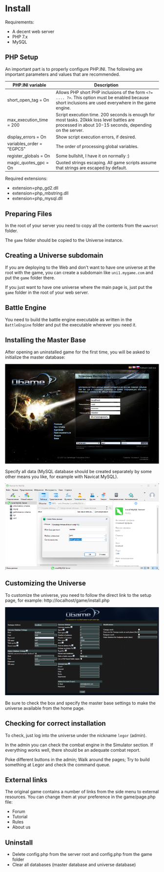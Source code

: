 # Install

Requirements:
- A decent web server
- PHP 7.x
- MySQL

## PHP Setup

An important part is to properly configure PHP.INI. The following are important parameters and values that are recommended.

|PHP.INI variable|Description|
|---|---|
|short_open_tag = On|Allows PHP short PHP inclusions of the form `<?= .... ?>`. This option must be enabled because short inclusions are used everywhere in the game engine.|
|max_execution_time = 200|Script execution time. 200 seconds is enough for most tasks. 20kkk loss level battles are processed in about 10-15 seconds, depending on the server.|
|display_errors = On|Show script execution errors, if desired.|
|variables_order = "EGPCS"|The order of processing global variables.|
|register_globals = On|Some bullshit, I have it on normally :)|
|magic_quotes_gpc = On|Quoted strings escaping. All game scripts assume that strings are escaped by default.|

Required extensions:
- extension=php_gd2.dll
- extension=php_mbstring.dll
- extension=php_mysql.dll

## Preparing Files

In the root of your server you need to copy all the contents from the `wwwroot` folder.

The `game` folder should be copied to the Universe instance.

## Creating a Universe subdomain

If you are deploying to the Web and don't want to have one universe at the root with the game, you can create a subdomain like `uni1.mygame.com` and put the `game` folder there.

If you just want to have one universe where the main page is, just put the `game` folder in the root of your web server.

## Battle Engine

You need to build the battle engine executable as written in the `BattleEngine` folder and put the executable wherever you need it.

## Installing the Master Base

After opening an uninstalled game for the first time, you will be asked to initialize the master database:

![install1.png](/imgstore/install1.png)

Specify all data (MySQL database should be created separately by some other means you like, for example with Navicat MySQL).

![install2.png](/imgstore/install2.png)

## Customizing the Universe

To customize the universe, you need to follow the direct link to the setup page, for example: http://localhost/game/install.php

![install3.png](/imgstore/install3.png)

Be sure to check the box and specify the master base settings to make the universe available from the home page.

## Checking for correct installation

To check, just log into the universe under the nickname `legor` (admin). 

In the admin you can check the combat engine in the Simulator section. If everything works well, there should be an adequate combat report.

Poke different buttons in the admin; Walk around the pages; Try to build something at Legor and check the command queue.

## External links

The original game contains a number of links from the side menu to external resources. You can change them at your preference in the game/page.php file:
- Forum
- Tutorial
- Rules
- About us

## Uninstall

- Delete config.php from the server root and config.php from the game folder
- Clear all databases (master database and universe database)

